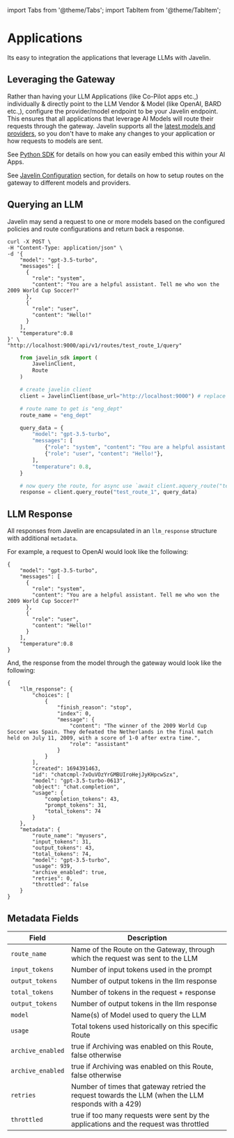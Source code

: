 import Tabs from '@theme/Tabs';
import TabItem from '@theme/TabItem';

# Applications
Its easy to integration the applications that leverage LLMs with Javelin. 

## Leveraging the Gateway
Rather than having your LLM Applications (like Co-Pilot apps etc.,) individually & directly point to the LLM Vendor & Model (like OpenAI, BARD etc.,), configure the provider/model endpoint to be your Javelin endpoint. This ensures that all applications that leverage AI Models will route their requests through the gateway. Javelin supports all the [latest models and providers](supported-llms), so you don't have to make any changes to your application or how requests to models are sent. 

See [Python SDK](../javelin-python/quickstart) for details on how you can easily embed this within your AI Apps. 

See [Javelin Configuration](configuration) section, for details on how to setup routes on the gateway to different models and providers. 

## Querying an LLM
Javelin may send a request to one or more models based on the configured policies and route configurations and return back a response.


<Tabs>
<TabItem value="shell" label="cURL">

```shell
curl -X POST \
-H "Content-Type: application/json" \
-d '{
    "model": "gpt-3.5-turbo",
    "messages": [
      {
        "role": "system",
        "content": "You are a helpful assistant. Tell me who won the 2009 World Cup Soccer?"
      },
      {
        "role": "user",
        "content": "Hello!"
      }
    ],
    "temperature":0.8
}' \
"http://localhost:9000/api/v1/routes/test_route_1/query"
```

</TabItem>
<TabItem value="py" label="Python">

```py
    from javelin_sdk import (
        JavelinClient,
        Route
    )

    # create javelin client
    client = JavelinClient(base_url="http://localhost:9000") # replace this with your javelin URL

    # route name to get is "eng_dept"
    route_name = "eng_dept"

    query_data = {
        "model": "gpt-3.5-turbo",
        "messages": [
            {"role": "system", "content": "You are a helpful assistant."},
            {"role": "user", "content": "Hello!"},
        ],
        "temperature": 0.8,
    }

    # now query the route, for async use `await client.aquery_route("test_route_1", query_data)`
    response = client.query_route("test_route_1", query_data)

```

</TabItem>
</Tabs>

## LLM Response
All responses from Javelin are encapsulated in an `llm_response` structure with additional `metadata`. 

For example, a request to OpenAI would look like the following:

<Tabs>
<TabItem value="py" label="Python">

```shell
{
    "model": "gpt-3.5-turbo",
    "messages": [
      {
        "role": "system",
        "content": "You are a helpful assistant. Tell me who won the 2009 World Cup Soccer?"
      },
      {
        "role": "user",
        "content": "Hello!"
      }
    ],
    "temperature":0.8
}
```

</TabItem>
</Tabs>

And, the response from the model through the gateway would look like the following:
```shell
{
    "llm_response": {
        "choices": [
            {
                "finish_reason": "stop",
                "index": 0,
                "message": {
                    "content": "The winner of the 2009 World Cup Soccer was Spain. They defeated the Netherlands in the final match held on July 11, 2009, with a score of 1-0 after extra time.",
                    "role": "assistant"
                }
            }
        ],
        "created": 1694391463,
        "id": "chatcmpl-7xOuVOzYrGMBUIroHejJyKHpcwSzx",
        "model": "gpt-3.5-turbo-0613",
        "object": "chat.completion",
        "usage": {
            "completion_tokens": 43,
            "prompt_tokens": 31,
            "total_tokens": 74
        }
    },
    "metadata": {
        "route_name": "myusers",
        "input_tokens": 31,
        "output_tokens": 43,
        "total_tokens": 74,
        "model": "gpt-3.5-turbo",
        "usage": 939,
        "archive_enabled": true,
        "retries": 0,
        "throttled": false
    }
}
```

## Metadata Fields
| Field | Description | 
| --------------- | --------------- | 
| `route_name`    | Name of the Route on the Gateway, through which the request was sent to the LLM    | 
| `input_tokens`    | Number of input tokens used in the prompt    | 
| `output_tokens`    | Number of output tokens in the llm response    | 
| `total_tokens`    | Number of tokens in the request + response      | 
| `output_tokens`    | Number of output tokens in the llm response    | 
| `model`    | Name(s) of Model used to query the LLM    | 
| `usage`    | Total tokens used historically on this specific Route    | 
| `archive_enabled`    | true if Archiving was enabled on this Route, false otherwise    | 
| `archive_enabled`    | true if Archiving was enabled on this Route, false otherwise    | 
| `retries`    | Number of times that gateway retried the request towards the LLM (when the LLM responds with a 429)    | 
| `throttled`    | true if too many requests were sent by the applications and the request was throttled    | 

